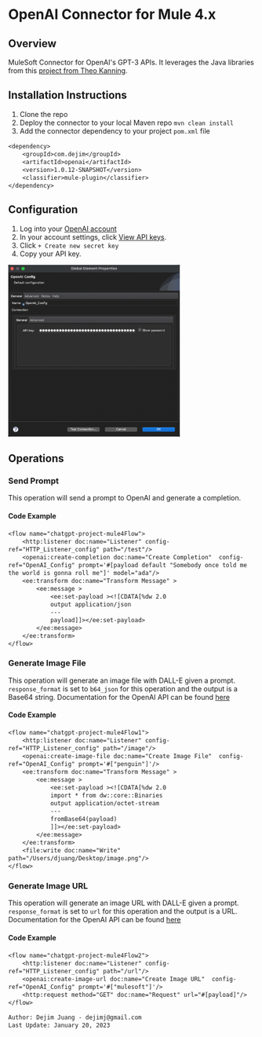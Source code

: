 # OpenAI Connector for Mule 4.x

## Overview
MuleSoft Connector for OpenAI's GPT-3 APIs. It leverages the Java libraries from this [project from Theo Kanning](https://github.com/TheoKanning/openai-java). 

## Installation Instructions

1.  Clone the repo
2.  Deploy the connector to your local Maven repo  `mvn clean install`
3.  Add the connector dependency to your project `pom.xml` file

```
<dependency>
    <groupId>com.dejim</groupId>
    <artifactId>openai</artifactId>
    <version>1.0.12-SNAPSHOT</version>
    <classifier>mule-plugin</classifier>
</dependency>
```

## Configuration

1. Log into your [OpenAI account](https://beta.openai.com/login/)
2. In your account settings, click [View API keys](https://beta.openai.com/account/api-keys).
3. Click `+ Create new secret key`
4. Copy your API key.

<img src="https://raw.githubusercontent.com/djuang1/openai-connector/main/docs/openai_config.png" width="350"/>

## Operations

### Send Prompt

This operation will send a prompt to OpenAI and generate a completion.

#### Code Example
```
<flow name="chatgpt-project-mule4Flow">
    <http:listener doc:name="Listener" config-ref="HTTP_Listener_config" path="/test"/>
    <openai:create-completion doc:name="Create Completion"  config-ref="OpenAI_Config" prompt='#[payload default "Somebody once told me the world is gonna roll me"]' model="ada"/>
    <ee:transform doc:name="Transform Message" >
        <ee:message >
            <ee:set-payload ><![CDATA[%dw 2.0
            output application/json
            ---
            payload]]></ee:set-payload>
        </ee:message>
    </ee:transform>
</flow>
```


### Generate Image File

This operation will generate an image file with DALL-E given a prompt. `response_format` is set to `b64_json` for this operation and the output is a Base64 string. Documentation for the OpenAI API can be found [here](https://beta.openai.com/docs/api-reference/images/create)

#### Code Example
```
<flow name="chatgpt-project-mule4Flow1">
    <http:listener doc:name="Listener" config-ref="HTTP_Listener_config" path="/image"/>
    <openai:create-image-file doc:name="Create Image File"  config-ref="OpenAI_Config" prompt='#["penguin"]'/>
    <ee:transform doc:name="Transform Message" >
        <ee:message >
            <ee:set-payload ><![CDATA[%dw 2.0
            import * from dw::core::Binaries
            output application/octet-stream
            ---
            fromBase64(payload)
            ]]></ee:set-payload>
        </ee:message>
    </ee:transform>
    <file:write doc:name="Write" path="/Users/djuang/Desktop/image.png"/>
</flow>
```

### Generate Image URL

This operation will generate an image URL with DALL-E given a prompt. `response_format` is set to `url` for this operation and the output is a URL. Documentation for the OpenAI API can be found [here](https://beta.openai.com/docs/api-reference/images/create)

#### Code Example
```
<flow name="chatgpt-project-mule4Flow2">
    <http:listener doc:name="Listener" config-ref="HTTP_Listener_config" path="/url"/>
    <openai:create-image-url doc:name="Create Image URL"  config-ref="OpenAI_Config" prompt='#["mulesoft"]'/>
    <http:request method="GET" doc:name="Request" url="#[payload]"/>
</flow>
```

```
Author: Dejim Juang - dejimj@gmail.com
Last Update: January 20, 2023
```
